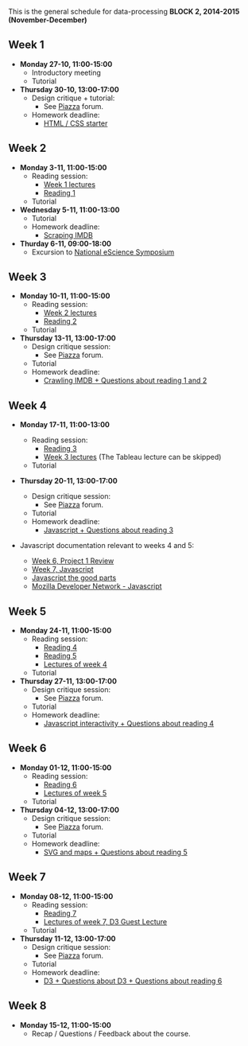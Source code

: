 This is the general schedule for data-processing **BLOCK 2, 2014-2015 (November-December)**

## Week 1

* **Monday 27-10, 11:00-15:00** 
   * Introductory meeting
   * Tutorial
* **Thursday 30-10, 13:00-17:00** 
   * Design critique + tutorial:
      * See [Piazza] forum.
   * Homework deadline:
      * [HTML / CSS starter](/homework/week-1-html-and-css)

## Week 2

* **Monday 3-11, 11:00-15:00** 
   * Reading session: 
      * [Week 1 lectures](/lectures/week-1) 
      * [Reading 1](/readings/reading-1)
   * Tutorial
* **Wednesday 5-11, 11:00-13:00** 
   * Tutorial
   * Homework deadline:
      * [Scraping IMDB](/homework/week-2-scraping)
* **Thurday 6-11, 09:00-18:00**
   * Excursion to [National eScience Symposium](http://www.esciencecenter.nl/symposium/)

## Week 3
* **Monday 10-11, 11:00-15:00**
   * Reading session:
      * [Week 2 lectures](/lectures/week-2)
      * [Reading 2](/readings/reading-2)
   * Tutorial
* **Thursday 13-11, 13:00-17:00**
   * Design critique session:
      * See [Piazza] forum.
   * Tutorial
   * Homework deadline: 
      * [Crawling IMDB + Questions about reading 1 and 2](/homework/week-3-crawling)

## Week 4
* **Monday 17-11, 11:00-13:00**
   * Reading session:
      * [Reading 3](/readings/reading-3)
      * [Week 3 lectures](/lectures/week-3)  (The Tableau lecture can be skipped)
   * Tutorial
* **Thursday 20-11, 13:00-17:00**
   * Design critique session:
      * See [Piazza] forum.
   * Tutorial
   * Homework deadline:
      * [Javascript + Questions about reading 3](l/homework/week-4-javascript)

* Javascript documentation relevant to weeks 4 and 5:
   * [Week 6, Project 1 Review](/lectures/week-6#project-1-review)
   * [Week 7, Javascript](/lectures/week-7#javascript)
   * [Javascript the good parts](http://www.livestream.com/etsy/video?clipId=pla_1463e546-47ed-4a93-b59a-bd52b236e8b8)
   * [Mozilla Developer Network - Javascript](https://developer.mozilla.org/nl/docs/Web/JavaScript)

## Week 5
* **Monday 24-11, 11:00-15:00**
   * Reading session:
      * [Reading 4](/readings/reading-4)
      * [Reading 5](/readings/reading-5)
      * [Lectures of week 4](/lectures/week-4)
   * Tutorial
* **Thursday 27-11, 13:00-17:00**
   * Design critique session:
      * See [Piazza] forum.
   * Tutorial
   * Homework deadline:
      * [Javascript interactivity + Questions about reading 4](/homework/week-5-interactivity)

## Week 6
* **Monday 01-12, 11:00-15:00**
   * Reading session:
      * [Reading 6](/readings/reading-6)
      * [Lectures of week 5](/lectures/week-5)
   * Tutorial
* **Thursday 04-12, 13:00-17:00**
   * Design critique session:
      * See [Piazza] forum.
   * Tutorial
   * Homework deadline:
      * [SVG and maps + Questions about reading 5](/homework/week-6-svg-and-maps)

## Week 7
* **Monday 08-12, 11:00-15:00**
   * Reading session:
      * [Reading 7](/readings/reading-7)
      * [Lectures of week 7, D3 Guest Lecture](/lectures/week-7#d3-guest-lecture)
   * Tutorial
* **Thursday 11-12, 13:00-17:00**
   * Design critique session:
      * See [Piazza] forum.
   * Tutorial
   * Homework deadline:
      * [D3 + Questions about D3 + Questions about reading 6](/homework/week-7-svg-and-d3)

## Week 8
* **Monday 15-12, 11:00-15:00**
   * Recap / Questions / Feedback about the course.

[Piazza]: http://piazza.com

